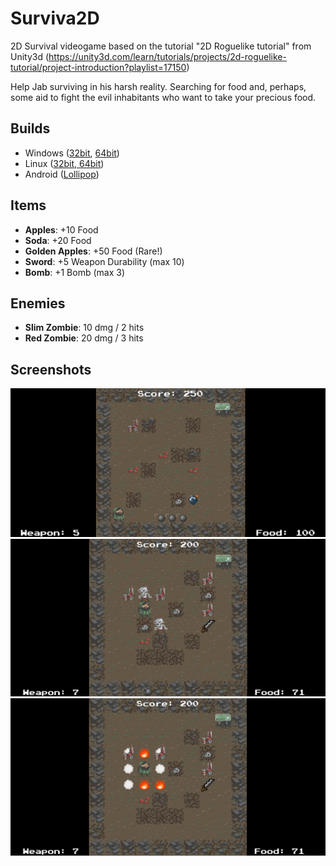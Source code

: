 # Surviva2D 

2D Survival videogame based on the tutorial "2D Roguelike tutorial" from Unity3d (https://unity3d.com/learn/tutorials/projects/2d-roguelike-tutorial/project-introduction?playlist=17150)

Help Jab surviving in his harsh reality. Searching for food and, perhaps, some aid to fight the evil inhabitants who want to take your precious food.

## Builds

- Windows ([32bit](https://github.com/Nesh108/Surviva2D/blob/master/Builds/Surviva2D_32bit.zip), [64bit](https://github.com/Nesh108/Surviva2D/blob/master/Builds/Surviva2D_64bit.zip))
- Linux ([32bit, 64bit](https://github.com/Nesh108/Surviva2D/blob/master/Builds/Surviva2D_Linux.zip))
- Android  ([Lollipop](https://github.com/Nesh108/Surviva2D/blob/master/Builds/Surviva2D.apk))

## Items

- **Apples**:         +10 Food
- **Soda**:           +20 Food
- **Golden Apples**:  +50 Food (Rare!)
- **Sword**:          +5 Weapon Durability (max 10)
- **Bomb**:           +1 Bomb (max 3)

## Enemies

- **Slim Zombie**:    10 dmg / 2 hits
- **Red Zombie**:     20 dmg / 3 hits

## Screenshots
![In-Game Screenshot1](https://raw.githubusercontent.com/Nesh108/Surviva2D/master/docs/screenshot1.png)
![In-Game Screenshot2](https://raw.githubusercontent.com/Nesh108/Surviva2D/master/docs/screenshot2.png)
![In-Game Screenshot3](https://raw.githubusercontent.com/Nesh108/Surviva2D/master/docs/screenshot3.png)
